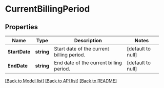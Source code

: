 # CurrentBillingPeriod

## Properties
Name | Type | Description | Notes
------------ | ------------- | ------------- | -------------
**StartDate** | **string** | Start date of the current billing period. | [default to null]
**EndDate** | **string** | End date of the current billing period. | [default to null]

[[Back to Model list]](../README.md#documentation-for-models) [[Back to API list]](../README.md#documentation-for-api-endpoints) [[Back to README]](../README.md)

